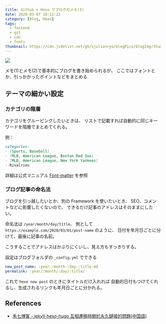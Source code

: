 ```yaml
---
title: Github + Hexo でブログのメモ(3)
date: 2020-03-07 18:11:22
category: [Blog, Hexo]
tags:
  - fontend
  - git
  - cdn
  - fonts
thumbnail: https://cdn.jsdelivr.net/gh/sjulianryo/blogPics/blogImg/thumb-4-fonts.jpg
---
```

![](https://cdn.jsdelivr.net/gh/sjulianryo/blogPics/blogImg/thumb-4-fonts.jpg)

メモ(1)とメモ(2)で基本的にブログを書き始められるが、
ここではフォントとか、引っかかったポイントなどをまとめる

## テーマの細かい設定
### カテゴリの階層

カテゴリをグルーピングしたいときは、
リストで記載すれば自動的に同じキーワードを階層でまとめてくれる。

例：
```markdown post.md
categories:
- [Sports, Baseball]
- [MLB, American League, Boston Red Sox]
- [MLB, American League, New York Yankees]
- Rivalries
```

詳細は公式マニュアル [Font-matter](https://hexo.io/docs/front-matter.html) を参照

### ブログ記事の命名法

ブログを引っ越したいとか、別の Framework を使いたいとき、
SEO、コメントなどに影響したくないので、
できるだけ記事のアドレスはそのままにしたい。

命名法は `/year/month/day/title`、
例として `https://example.com/2020/03/01/post-name` のように、
日付を年月日ごとに分けて、最後に記事の名前。

こうすることでアドレスはかぶりにくいし、見え方もすっきりする。

設定はブログフォルダの `_config.yml` でできる

```yml _config.yml
new_post_name: :year-:month-:day-:title.md
permalink: :year/:month/:day/:title/
```

これで `hexo new post` のときにタイトルだけ入れれば
自動的日付もつけてくれるし、生成されるリンクも年月日ごとに分かれる。




## References
- [禾七博客 - jekyll-hexo-hugo 互相遷移時関於永久鏈接的問題(中国語)](https://leay.net/2019/09/23/jekyll-hexo-hugo/)
